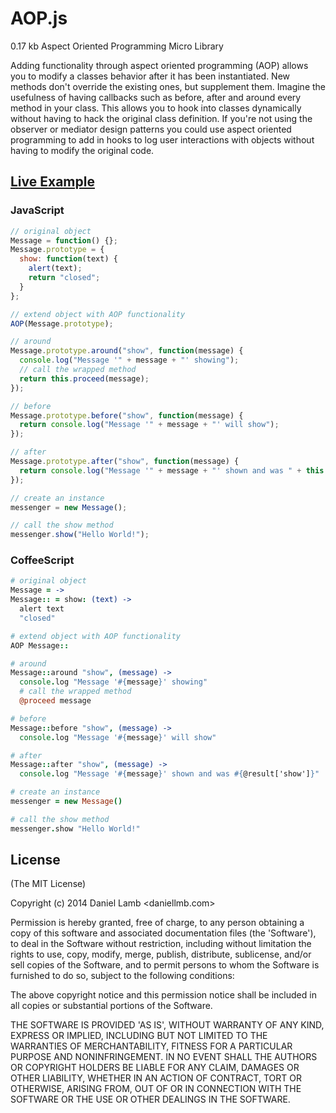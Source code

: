 # AOP.js

0.17 kb Aspect Oriented Programming Micro Library

Adding functionality through aspect oriented programming (AOP) allows you to modify a classes behavior after it has been instantiated. New methods don't override the existing ones, but supplement them. Imagine the usefulness of having callbacks such as before, after and around every method in your class. This allows you to hook into classes dynamically without having to hack the original class definition. If you're not using the observer or mediator design patterns you could use aspect oriented programming to add in hooks to log user interactions with objects without having to modify the original code.

## [Live Example](http://jsfiddle.net/daniellmb/H2rvF/)


### JavaScript
```JavaScript
// original object
Message = function() {};
Message.prototype = {
  show: function(text) {
    alert(text);
    return "closed";
  }
};

// extend object with AOP functionality
AOP(Message.prototype);

// around
Message.prototype.around("show", function(message) {
  console.log("Message '" + message + "' showing");
  // call the wrapped method
  return this.proceed(message);
});

// before
Message.prototype.before("show", function(message) {
  return console.log("Message '" + message + "' will show");
});

// after
Message.prototype.after("show", function(message) {
  return console.log("Message '" + message + "' shown and was " + this.result['show']);
});

// create an instance
messenger = new Message();

// call the show method
messenger.show("Hello World!");
```

### CoffeeScript
```CoffeeScript
# original object
Message = ->
Message:: = show: (text) ->
  alert text
  "closed"

# extend object with AOP functionality
AOP Message::

# around
Message::around "show", (message) ->
  console.log "Message '#{message}' showing"
  # call the wrapped method
  @proceed message

# before
Message::before "show", (message) ->
  console.log "Message '#{message}' will show"

# after
Message::after "show", (message) ->
  console.log "Message '#{message}' shown and was #{@result['show']}"

# create an instance
messenger = new Message()

# call the show method
messenger.show "Hello World!"
```

## License 

(The MIT License)

Copyright (c) 2014 Daniel Lamb <daniellmb.com>

Permission is hereby granted, free of charge, to any person obtaining
a copy of this software and associated documentation files (the
'Software'), to deal in the Software without restriction, including
without limitation the rights to use, copy, modify, merge, publish,
distribute, sublicense, and/or sell copies of the Software, and to
permit persons to whom the Software is furnished to do so, subject to
the following conditions:

The above copyright notice and this permission notice shall be
included in all copies or substantial portions of the Software.

THE SOFTWARE IS PROVIDED 'AS IS', WITHOUT WARRANTY OF ANY KIND,
EXPRESS OR IMPLIED, INCLUDING BUT NOT LIMITED TO THE WARRANTIES OF
MERCHANTABILITY, FITNESS FOR A PARTICULAR PURPOSE AND NONINFRINGEMENT.
IN NO EVENT SHALL THE AUTHORS OR COPYRIGHT HOLDERS BE LIABLE FOR ANY
CLAIM, DAMAGES OR OTHER LIABILITY, WHETHER IN AN ACTION OF CONTRACT,
TORT OR OTHERWISE, ARISING FROM, OUT OF OR IN CONNECTION WITH THE
SOFTWARE OR THE USE OR OTHER DEALINGS IN THE SOFTWARE.
